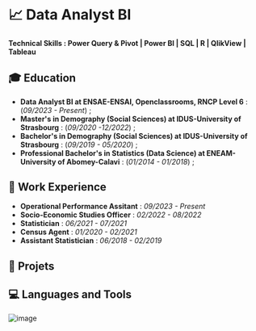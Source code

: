 # 📈 Data Analyst BI

#### Technical Skills : Power Query & Pivot | Power BI | SQL | R | QlikView | Tableau 

## 🎓 Education
- **Data Analyst BI at ENSAE-ENSAI, Openclassrooms, RNCP Level 6** : (_09/2023 - Present_) ;   
- **Master's in Demography (Social Sciences) at IDUS-University of Strasbourg** : (_09/2020 -12/2022_) ;    
- **Bachelor's in Demography (Social Sciences) at IDUS-University of Strasbourg** : (_09/2019 - 05/2020_) ;    
- **Professional Bachelor's in Statistics (Data Science) at ENEAM-University of Abomey-Calavi** : (_01/2014 - 01/2018_) ;    

## 💼 Work Experience
- **Operational Performance Assitant** : _09/2023 - Present_
- **Socio-Economic Studies Officer** : _02/2022 - 08/2022_
- **Statistician** : _06/2021 - 07/2021_
- **Census Agent** : _01/2020 - 02/2021_
- **Assistant Statistician** : _06/2018 - 02/2019_

## 🚀 Projets 

## 💻 Languages and Tools

![image](https://icon-icons.com/icons2/195/PNG/256/Excel_2013_23480.png)

